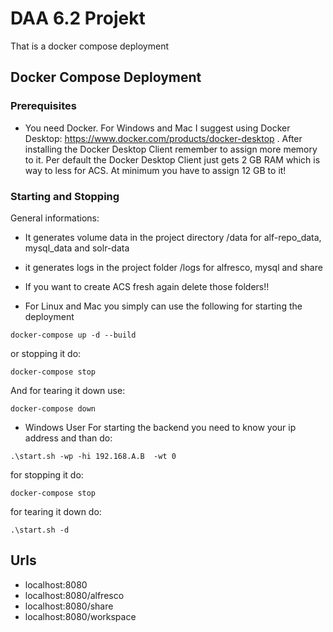 # DAA 6.2 Projekt
That is a docker compose deployment

## Docker Compose Deployment

### Prerequisites
* You need Docker. For Windows and Mac I suggest using Docker Desktop: https://www.docker.com/products/docker-desktop . After installing the Docker Desktop Client remember to assign more memory to it. Per default the Docker Desktop Client just gets 2 GB RAM which is way to less for ACS. At minimum you have to assign 12 GB to it!

### Starting and Stopping
General informations:
* It generates volume data in the project directory /data for alf-repo_data, mysql_data and solr-data
* it generates logs in the project folder /logs for alfresco, mysql and share
* If you want to create ACS fresh again delete those folders!!


* For Linux and Mac you simply can use the following for starting the deployment
```
docker-compose up -d --build
```

or stopping it do:

```
docker-compose stop
```

And for tearing it down use:

```
docker-compose down
```

* Windows User
For starting the backend you need to know your ip address and than do:

```
.\start.sh -wp -hi 192.168.A.B  -wt 0
```

for stopping it do:

```
docker-compose stop
```

for tearing it down do:

```
.\start.sh -d
```

## Urls
* localhost:8080
* localhost:8080/alfresco
* localhost:8080/share
* localhost:8080/workspace